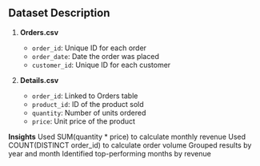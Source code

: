 ## Dataset Description
1. **Orders.csv**
   - `order_id`: Unique ID for each order
   - `order_date`: Date the order was placed
   - `customer_id`: Unique ID for each customer

2. **Details.csv**
   - `order_id`: Linked to Orders table
   - `product_id`: ID of the product sold
   - `quantity`: Number of units ordered
   - `price`: Unit price of the product

**Insights**
Used SUM(quantity * price) to calculate monthly revenue
Used COUNT(DISTINCT order_id) to calculate order volume
Grouped results by year and month
Identified top-performing months by revenue

